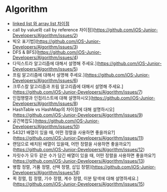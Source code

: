 # Algorithm

- [linked list 와 array list 차이점](https://github.com/iOS-Junior-Developers/Algorithm/issues/1)
- call by value와 call by reference 차이점](https://github.com/iOS-Junior-Developers/Algorithm/issues/2)
- 빅오 표기법](https://github.com/iOS-Junior-Developers/Algorithm/issues/3)
- DFS & BFS](https://github.com/iOS-Junior-Developers/Algorithm/issues/4)
- 다익스트라 알고리즘에 대해서 설명해 주세요.](https://github.com/iOS-Junior-Developers/Algorithm/issues/5)
- 프림 알고리즘에 대해서 설명해 주세요.](https://github.com/iOS-Junior-Developers/Algorithm/issues/6)
- 크루스칼 알고리즘과 프림 알고리즘에 대해서 설명해 주세요.](https://github.com/iOS-Junior-Developers/Algorithm/issues/7)
- 인접행렬과 인접리스트에 대해 설명하시오](https://github.com/iOS-Junior-Developers/Algorithm/issues/8)
- HashTable vs HashMap의 차이점에 대해 설명하시오](https://github.com/iOS-Junior-Developers/Algorithm/issues/9)
- 공간복잡도](https://github.com/iOS-Junior-Developers/Algorithm/issues/10)
- 54321 배열이 있을 때, 어떤 정렬을 사용하면 좋을까요?](https://github.com/iOS-Junior-Developers/Algorithm/issues/11)
- 랜덤으로 배치된 배열이 있을때, 어떤 정렬을 사용하면 좋을까요?](https://github.com/iOS-Junior-Developers/Algorithm/issues/12)
- 자릿수가 모두 같은 수가 담긴 배열이 있을 때, 어떤 정렬을 사용하면 좋을까요?](https://github.com/iOS-Junior-Developers/Algorithm/issues/13)
- 병합 정렬, 거품 정렬, 선택 정렬, 삽입 정렬](https://github.com/iOS-Junior-Developers/Algorithm/issues/14)
- 퀵 정렬, 힙 정렬, 기수 정렬, 계수 정렬, 이분 탐색에 대해 설명하세요.](https://github.com/iOS-Junior-Developers/Algorithm/issues/15)
